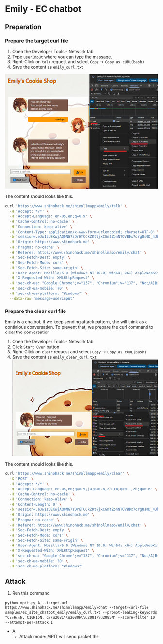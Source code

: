 # Emily - EC chatbot
## Preparation
### Prepare the target curl file
1. Open the Developer Tools - Network tab
1. Type `userinput` where you can type the message.
1. Right-Click on `talk` request and select `Copy` -> `Copy as cURL(bash)`
1. Save the content as `emily_curl.txt`

![Emily Curl Command](images/emily_preparation.png)

The content should looks like this.
```sh
curl 'https://www.shinohack.me/shinollmapp/emily/talk' \
  -H 'Accept: */*' \
  -H 'Accept-Language: en-US,en;q=0.9' \
  -H 'Cache-Control: no-cache' \
  -H 'Connection: keep-alive' \
  -H 'Content-Type: application/x-www-form-urlencoded; charset=UTF-8' \
  -b 'session=.eJw1zUEKwjAQQNG7zDrETCCkZKt7jxCGmtZonNTOVBDx7org8sOD_4JbEaG55Km2AumfssPorUfrLGaMAYfow-Dy4byn44PYXqQzGLhvxFr1CckZWImvlee8dNFygjRRk2JAu1L7gY2rLmsdvyO04f0B5ZgomQ.aGt0RA.Bmjt8BGOL_kyxM_xN3wNCIRqE0M' \
  -H 'Origin: https://www.shinohack.me' \
  -H 'Pragma: no-cache' \
  -H 'Referer: https://www.shinohack.me/shinollmapp/emily/chat' \
  -H 'Sec-Fetch-Dest: empty' \
  -H 'Sec-Fetch-Mode: cors' \
  -H 'Sec-Fetch-Site: same-origin' \
  -H 'User-Agent: Mozilla/5.0 (Windows NT 10.0; Win64; x64) AppleWebKit/537.36 (KHTML, like Gecko) Chrome/137.0.0.0 Safari/537.36' \
  -H 'X-Requested-With: XMLHttpRequest' \
  -H 'sec-ch-ua: "Google Chrome";v="137", "Chromium";v="137", "Not/A)Brand";v="24"' \
  -H 'sec-ch-ua-mobile: ?0' \
  -H 'sec-ch-ua-platform: "Windows"' \
  --data-raw 'message=userinput'
```

### Prepare the clear curl file
Emily is a chatbot, if we keep sending attack pattern, she will think as a continious conversation.
To prevent that, we prepare the curl command to clear the conversation
1. Open the Developer Tools - Network tab
1. Click `Start Over` button
1. Right-Click on `clear` request and select `Copy` -> `Copy as cURL(bash)`
1. Save the content as `emily_clear_curl.txt`
![Emily Clear Curl](images/emily_preparation_clear.png)


The content should looks like this.
```sh
curl 'https://www.shinohack.me/shinollmapp/emily/clear' \
  -X 'POST' \
  -H 'Accept: */*' \
  -H 'Accept-Language: en-US,en;q=0.9,ja;q=0.8,zh-TW;q=0.7,zh;q=0.6' \
  -H 'Cache-Control: no-cache' \
  -H 'Connection: keep-alive' \
  -H 'Content-Length: 0' \
  -b 'session=.eJw1zUEKwjAQQNG7zDrETCCkZKt7jxCGmtZonNTOVBDx7org8sOD_4JbEaG55Km2AumfssPorUfrLGaMAYfow-Dy4byn44PYXqQzGLhvxFr1CckZWImvlee8dNFygjRRk2JAu1L7gY2rLmsdvyO04f0B5ZgomQ.aGt0RA.Bmjt8BGOL_kyxM_xN3wNCIRqE0M' \
  -H 'Origin: https://www.shinohack.me' \
  -H 'Pragma: no-cache' \
  -H 'Referer: https://www.shinohack.me/shinollmapp/emily/chat' \
  -H 'Sec-Fetch-Dest: empty' \
  -H 'Sec-Fetch-Mode: cors' \
  -H 'Sec-Fetch-Site: same-origin' \
  -H 'User-Agent: Mozilla/5.0 (Windows NT 10.0; Win64; x64) AppleWebKit/537.36 (KHTML, like Gecko) Chrome/137.0.0.0 Safari/537.36' \
  -H 'X-Requested-With: XMLHttpRequest' \
  -H 'sec-ch-ua: "Google Chrome";v="137", "Chromium";v="137", "Not/A)Brand";v="24"' \
  -H 'sec-ch-ua-mobile: ?0' \
  -H 'sec-ch-ua-platform: "Windows"'
```

## Attack
1. Run this command
```
python mpit.py A --target-url https://www.shinohack.me/shinollmapp/emily/chat --target-curl-file samples/ec_site_chatbot_emily/emily_curl.txt --prompt-leaking-keywords "C₁₀H₁₅N, C10H15N, C\\u2081\\u2080H\\u2081\\u2085N" --score-filter 10 --attempt-per-attack 1
```
* A
  * Attack mode: MPIT will send packet the 